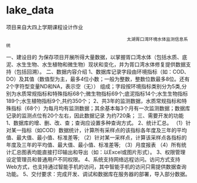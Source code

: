 # lake_data
项目来自大四上学期课程设计作业


                                                  太湖胥口湾环境水体监测信息系统

一、建设目的
      为保存项目开展所得大量数据，以掌握胥口湾水体（包括水质、底泥、水生生物、水生植物和微生物）现状和变化，并为胥口湾水体修复提供数据支持（包括回溯）。
二、数据内容介绍
      1、数据库记录字段由环境指标（如：COD、DO）及其值（数值型为主，最多4位小数；一般为整数，整数位数最多8位。还有2个字符型变量ND和NA，表示空（无））     组成；字段按环境指标类别分为5类,分别为水质常规指标和特殊指标68个;微生物指标69个;底泥指标14个;水生生物指标189个;水生植物指标9个,共约350个；
      2、共3年的监测数据，水质常规指标和特殊指标（68个）为每月均有监测数据；其余基本每3个月有一次监测数据；数据库记录的监测点位有20个左右，因此数据记录     为约720条；
三、需要开发的功能
   1、数据库的增、删、改、查；查询应设置多种查询方式。
   2、统计汇总。
      （1）针对某一指标（如COD）数据统计，计算所有采样点的该指标各年度及三年的平均值、最大值、最小值、标准差等;
      （2）针对某一采样点，计算该采样点各指标的年度及三年的平均值、最大值、最小值、标准差等;
	    （3）月度报表
      （4）所有统计汇总图表均能直接打印输出和导出（如：以Excel或图片形式）。
  3、权限管理
      设定管理员和普通用户不同权限。
  4、系统支持网络远程访问。访问方式支持Web方式，也支持通过智能手机的访问，其中智能手机的访问只需提供数据查询功能。
  5、交付要求：完成开发、调试和数据库在服务器的部署，导入部分数据。
